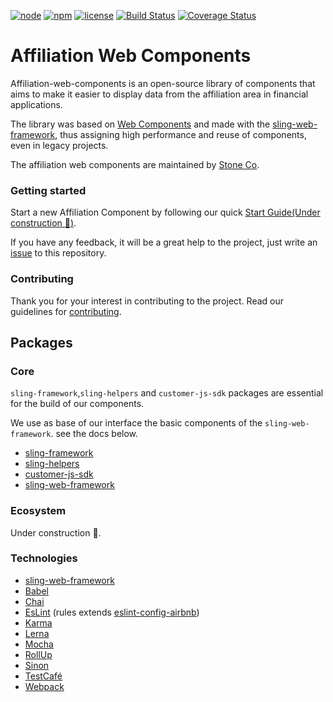[![node](https://img.shields.io/badge/node%20version-8.x.x-brightgreen.svg)](https://github.com/stone-payments/sling-web-framework)
[![npm](https://img.shields.io/badge/npm-6.x.x-blue.svg)](https://github.com/stone-payments/affiliation-web-components/tree/develop)
[![license](https://img.shields.io/hexpm/l/plug.svg)](https://github.com/stone-payments/affiliation-web-components)
[![Build Status](https://travis-ci.org/stone-payments/affiliation-web-components.svg?branch=master)](https://travis-ci.org/stone-payments/affiliation-web-components)
[![Coverage Status](https://coveralls.io/repos/github/stone-payments/affiliation-web-components/badge.svg?branch=develop)](https://coveralls.io/github/stone-payments/affiliation-web-components?branch=develop)

# Affiliation Web Components

Affiliation-web-components is an open-source library of components that aims to make it easier to display data from the affiliation area in financial applications.

The library was based on [Web Components](https://www.webcomponents.org/introduction) and made with the [sling-web-framework](https://github.com/stone-payments/sling-web-framework), thus assigning high performance and reuse of components, even in legacy projects.

The affiliation web components are maintained by [Stone Co](https://www.stone.com.br/).

### Getting started

Start a new Affiliation Component by following our quick [Start Guide(Under construction :construction:)](https://github.com/stone-payments/affiliation-web-components/wiki/Start-Guide).

If you have any feedback, it will be a great help to the project,
just write an [issue](https://github.com/stone-payments/affiliation-web-components/issues)
to this repository.

### Contributing

Thank you for your interest in contributing to the project. Read our guidelines for [contributing](./CONTRIBUTING.md).

## Packages

### Core

`sling-framework`,`sling-helpers` and `customer-js-sdk` packages are essential for the build of our components.

We use as base of our interface the basic components of the `sling-web-framework`. see the docs below.

* [sling-framework](https://github.com/stone-payments/sling-web-framework/tree/master/packages/sling-framework)
* [sling-helpers](https://github.com/stone-payments/sling-web-framework/tree/master/packages/sling-helpers)
* [customer-js-sdk](https://github.com/stone-payments/customer-js-sdk)
* [sling-web-framework](https://github.com/stone-payments/sling-web-framework)

### Ecosystem

Under construction :construction:.

### Technologies

* [sling-web-framework](https://github.com/stone-payments/sling-web-framework)
* [Babel](https://babeljs.io/)
* [Chai](https://www.chaijs.com/)
* [EsLint](https://eslint.org/) (rules extends [eslint-config-airbnb](https://www.npmjs.com/package/eslint-config-airbnb))
* [Karma](https://karma-runner.github.io)
* [Lerna](https://lernajs.io/)
* [Mocha](https://mochajs.org/)
* [RollUp](https://rollupjs.org/guide/en)
* [Sinon](https://sinonjs.org/)
* [TestCafé](http://devexpress.github.io/testcafe/)
* [Webpack](https://webpack.js.org/)
